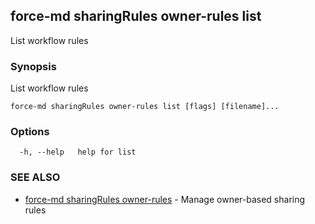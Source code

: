 ## force-md sharingRules owner-rules list

List workflow rules

### Synopsis

List workflow rules

```
force-md sharingRules owner-rules list [flags] [filename]...
```

### Options

```
  -h, --help   help for list
```

### SEE ALSO

* [force-md sharingRules owner-rules](force-md_sharingRules_owner-rules.md)	 - Manage owner-based sharing rules

